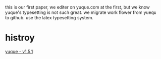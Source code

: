 this is our first paper, we editer on yuque.com at the first, but we know yuque's typesetting is not such great. we migrate work flower from yuequ to github. use the latex typesetting system.

# histroy

[yuque - v1.5.1](https://www.yuque.com/u22757197/wzrsc8/qkoczkuxb2rtibpd)